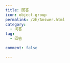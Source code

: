 ```yaml
---
title: 回答
icon: object-group
permalink: /zh/Answer.html
category:
  - 问答
tag:
  - 回答

comment: false

---
```


<VPCard
    title="为什么 unsigned int 的输出是-1呢"
    desc="慷慨解囊为学识，胜过一切闭门造车"
    logo=""
    link="/zh/Q-and-A/answer/question1"
    background="rgba(30, 180, 255, 0.3)"
    />

<VPCard
    title="为什么按步骤操作了之后，运行的时候总是会出现“生成已完成，但出现错误”？"
    desc="慷慨解囊为学识，胜过一切闭门造车"
    logo=""
    link="/zh/Q-and-A/answer/question2"
    background="rgba(30, 170, 255, 0.3)"
    />

<VPCard
    title="为什么我的输出总不对？"
    desc="慷慨解囊为学识，胜过一切闭门造车"
    logo=""
    link="/zh/Q-and-A/answer/question3"
    background="rgba(30, 160, 255, 0.3)"
    />

<VPCard
    title="为什么#include<iostream>找不到"
    desc="慷慨解囊为学识，胜过一切闭门造车"
    logo=""
    link="/zh/Q-and-A/answer/question4"
    background="rgba(30, 150, 255, 0.3)"
    />

<VPCard
    title="程序正确，洛谷提交错误"
    desc="慷慨解囊为学识，胜过一切闭门造车"
    logo=""
    link="/zh/Q-and-A/answer/question5"
    background="rgba(30, 140, 255, 0.3)"
    />

<VPCard
    title="我调试的时候发现一直卡在for循环里"
    desc="慷慨解囊为学识，胜过一切闭门造车"
    logo=""
    link="/zh/Q-and-A/answer/question6"
    background="rgba(30, 130, 255, 0.3)"
    />

<VPCard
    title="为什么代码超时？"
    desc="慷慨解囊为学识，胜过一切闭门造车"
    logo=""
    link="/zh/Q-and-A/answer/question7"
    background="rgba(30, 120, 255, 0.3)"
    />

<VPCard
    title="为什么洛谷打马里奥的printf中用\n\表示换行且继续运行函数不正确。"
    desc="慷慨解囊为学识，胜过一切闭门造车"
    logo=""
    link="/zh/Q-and-A/answer/question8"
    background="rgba(30, 110, 255, 0.3)"
    />

<VPCard
    title="求助大家帮忙写一个效率更高的按位比较代码或者给一个新的解题思路"
    desc="慷慨解囊为学识，胜过一切闭门造车"
    logo=""
    link="/zh/Q-and-A/answer/question9"
    background="rgba(30, 100, 255, 0.3)"
    />

<VPCard
    title="怎么用C语言解决这个问题？"
    desc="慷慨解囊为学识，胜过一切闭门造车"
    logo=""
    link="/zh/Q-and-A/answer/question10"
    background="rgba(30, 90, 255, 0.3)"
    />

<VPCard
    title="为什么我输入正确的密码也显示密码错误？"
    desc="慷慨解囊为学识，胜过一切闭门造车"
    logo=""
    link="/zh/Q-and-A/answer/question11"
    background="rgba(30, 80, 255, 0.3)"
    />

<VPCard
    title="while(1){if(1) break;}return 0;和while(1){if(1) return 0;}有什么区别"
    desc="慷慨解囊为学识，胜过一切闭门造车"
    logo=""
    link="/zh/Q-and-A/answer/question12"
    background="rgba(30, 70, 255, 0.3)"
    />

<VPCard
    title="用dev可以运行但是洛谷上是错的"
    desc="慷慨解囊为学识，胜过一切闭门造车"
    logo=""
    link="/zh/Q-and-A/answer/question13"
    background="rgba(30, 255, 180, 0.3)"
    />

<VPCard
    title="求多个数最小公倍数数据只能过一半"
    desc="慷慨解囊为学识，胜过一切闭门造车"
    logo=""
    link="/zh/Q-and-A/answer/question14"
    background="rgba(30, 255, 170, 0.3)"
    />

<VPCard
    title="不懂为什么y出现问题"
    desc="慷慨解囊为学识，胜过一切闭门造车"
    logo=""
    link="/zh/Q-and-A/answer/question15"
    background="rgba(30, 255, 160, 0.3)"
    />

<VPCard
    title="程序满足题目条件，但洛谷上显示错误，这是为什么呢？"
    desc="慷慨解囊为学识，胜过一切闭门造车"
    logo=""
    link="/zh/Q-and-A/answer/question16"
    background="rgba(30, 255, 160, 0.3)"
    />

<VPCard
    title="程序满足题目条件，但洛谷上显示错误，这是为什么呢？"
    desc="慷慨解囊为学识，胜过一切闭门造车"
    logo=""
    link="/zh/Q-and-A/answer/question17"
    background="rgba(30, 255, 150, 0.3)"
    />

<VPCard
    title="为什么不判断呢"
    desc="慷慨解囊为学识，胜过一切闭门造车"
    logo=""
    link="/zh/Q-and-A/answer/question18"
    background="rgba(30, 255, 140, 0.3)"
    />

<VPCard
    title="为什么使用 if 但没完成判断筛选"
    desc="慷慨解囊为学识，胜过一切闭门造车"
    logo=""
    link="/zh/Q-and-A/answer/question19"
    background="rgba(30, 255, 130, 0.3)"
    />

<VPCard
    title="为什么在vscode上能正常运行上传提交的时候有一个错误？"
    desc="慷慨解囊为学识，胜过一切闭门造车"
    logo=""
    link="/zh/Q-and-A/answer/question20"
    background="rgba(30, 255, 120, 0.3)"
    />

<VPCard
    title="为什么运行不了"
    desc="慷慨解囊为学识，胜过一切闭门造车"
    logo=""
    link="/zh/Q-and-A/answer/question21"
    background="rgba(30, 255, 110, 0.3)"
    />

<VPCard
    title="为什么第二次培训的链表内容中函数的参数列表一定要先指针再整型"
    desc="慷慨解囊为学识，胜过一切闭门造车"
    logo=""
    link="/zh/Q-and-A/answer/question22"
    background="rgba(30, 255, 100, 0.3)"
    />

<VPCard
    title="搜索语法没有错误，调试的时候使用案例也没问题。"
    desc="慷慨解囊为学识，胜过一切闭门造车"
    logo=""
    link="/zh/Q-and-A/answer/question23"
    background="rgba(30, 255, 90, 0.3)"
    />

<VPCard
    title="提交答案后出现红色测试点是什么意思？能怎么改进？"
    desc="慷慨解囊为学识，胜过一切闭门造车"
    logo=""
    link="/zh/Q-and-A/answer/question24"
    background="rgba(30, 255, 80, 0.3)"
    />

<VPCard
    title="if连用和if else有什么区别"
    desc="慷慨解囊为学识，胜过一切闭门造车"
    logo=""
    link="/zh/Q-and-A/answer/question25"
    background="rgba(30, 255, 70, 0.3)"
    />

<VPCard
    title="想问这个题的思路"
    desc="慷慨解囊为学识，胜过一切闭门造车"
    logo=""
    link="/zh/Q-and-A/answer/question26"
    background="rgba(255, 192, 203, 0.3)"
    />

<VPCard
    title="为什么无法进入内层循环"
    desc="慷慨解囊为学识，胜过一切闭门造车"
    logo=""
    link="/zh/Q-and-A/answer/question27"
    background="rgba(255, 180, 203, 0.3)"
    />

<VPCard
    title="想问一下我对C语言中形参和实参的理解是否正确"
    desc="慷慨解囊为学识，胜过一切闭门造车"
    logo=""
    link="/zh/Q-and-A/answer/question28"
    background="rgba(255, 170, 203, 0.3)"
    />

<VPCard
    title="为什么我测试的结果是对的结果在洛谷上不能通过"
    desc="慷慨解囊为学识，胜过一切闭门造车"
    logo=""
    link="/zh/Q-and-A/answer/question29"
    background="rgba(255, 160, 203, 0.3)"
    />

<VPCard
    title="函数指针"
    desc="慷慨解囊为学识，胜过一切闭门造车"
    logo=""
    link="/zh/Q-and-A/answer/question30"
    background="rgba(255, 150, 203, 0.3)"
    />

<VPCard
    title="优化代码提高速度"
    desc="慷慨解囊为学识，胜过一切闭门造车"
    logo=""
    link="/zh/Q-and-A/answer/question31"
    background="rgba(255, 140, 203, 0.3)"
    />

<VPCard
    title="【帮助贴】关于Webots Guided Tour中内容下载缓慢问题的解决方法"
    desc="慷慨解囊为学识，胜过一切闭门造车"
    logo=""
    link="/zh/Q-and-A/answer/question32"
    background="rgba(255, 130, 203, 0.3)"
    />

<VPCard
    title="vscode怎么一键运行代码"
    desc="慷慨解囊为学识，胜过一切闭门造车"
    logo=""
    link="/zh/Q-and-A/answer/question33"
    background="rgba(255, 120, 203, 0.3)"
    />

<VPCard
    title="怎么定义可变数组？"
    desc="慷慨解囊为学识，胜过一切闭门造车"
    logo=""
    link="/zh/Q-and-A/answer/question34"
    background="rgba(255, 110, 203, 0.3)"
    />

<VPCard
    title="怎么减少运行时间？"
    desc="慷慨解囊为学识，胜过一切闭门造车"
    logo=""
    link="/zh/Q-and-A/answer/question35"
    background="rgba(255, 100, 203, 0.3)"
    />

<VPCard
    title="为什么我的程序不能完全通过？"
    desc="慷慨解囊为学识，胜过一切闭门造车"
    logo=""
    link="/zh/Q-and-A/answer/question36"
    background="rgba(255, 90, 203, 0.3)"
    />

<VPCard
    title="在代码测试通过后提交，测试点全WA"
    desc="慷慨解囊为学识，胜过一切闭门造车"
    logo=""
    link="/zh/Q-and-A/answer/question37"
    background="rgba(255, 80, 203, 0.3)"
    />

<VPCard
    title="为什么第三个测试点始终通不过？"
    desc="慷慨解囊为学识，胜过一切闭门造车"
    logo=""
    link="/zh/Q-and-A/answer/question38"
    background="rgba(255, 70, 203, 0.3)"
    />

<VPCard
    title="为什么我的代码无法做到如题目实例输入时的换行效果？"
    desc="慷慨解囊为学识，胜过一切闭门造车"
    logo=""
    link="/zh/Q-and-A/answer/question39"
    background="rgba(255, 225, 190, 0.3)"
    />

<VPCard
    title="为什么我用string和char都能在IDE运行，而在洛谷上string不行，char却可以？"
    desc="慷慨解囊为学识，胜过一切闭门造车"
    logo=""
    link="/zh/Q-and-A/answer/question40"
    background="rgba(255, 225, 180, 0.3)"
    />

<VPCard
    title="如何让输入与输出在同一行"
    desc="慷慨解囊为学识，胜过一切闭门造车"
    logo=""
    link="/zh/Q-and-A/answer/question41"
    background="rgba(255, 225, 170, 0.3)"
    />

<VPCard
    title="没有输出"
    desc="慷慨解囊为学识，胜过一切闭门造车"
    logo=""
    link="/zh/Q-and-A/answer/question42"
    background="rgba(255, 225, 160, 0.3)"
    />

<VPCard
    title="webots安装后demo无法运行"
    desc="慷慨解囊为学识，胜过一切闭门造车"
    logo=""
    link="/zh/Q-and-A/answer/question43"
    background="rgba(255, 225, 150, 0.3)"
    />

<VPCard
    title="数据类型的选取除了要考虑自身存储，还要考虑别的什么吗"
    desc="慷慨解囊为学识，胜过一切闭门造车"
    logo=""
    link="/zh/Q-and-A/answer/question44"
    background="rgba(255, 225, 140, 0.3)"
    />

<VPCard
    title="有没有什么好方法初始化动态数组，让他全部为0"
    desc="慷慨解囊为学识，胜过一切闭门造车"
    logo=""
    link="/zh/Q-and-A/answer/question45"
    background="rgba(255, 225, 130, 0.3)"
    />

<VPCard
    title="为什么这段编码运行得不到结果？"
    desc="慷慨解囊为学识，胜过一切闭门造车"
    logo=""
    link="/zh/Q-and-A/answer/question46"
    background="rgba(255, 225, 120, 0.3)"
    />

<VPCard
    title="为什么这段编码运行得不到结果？"
    desc="慷慨解囊为学识，胜过一切闭门造车"
    logo=""
    link="/zh/Q-and-A/answer/question47"
    background="rgba(255, 225, 110, 0.3)"
    />

<VPCard
    title="可不可以帮我看一下我的代码哪里有问题"
    desc="慷慨解囊为学识，胜过一切闭门造车"
    logo=""
    link="/zh/Q-and-A/answer/question48"
    background="rgba(255, 225, 100, 0.3)"
    />

<VPCard
    title="无法从键盘输入数据"
    desc="慷慨解囊为学识，胜过一切闭门造车"
    logo=""
    link="/zh/Q-and-A/answer/question49"
    background="rgba(255, 225, 90, 0.3)"
    />

<VPCard
    title="为什么循环前声明的整数，且在循环中未用到，在循环之后使用为何需要重新声明"
    desc="慷慨解囊为学识，胜过一切闭门造车"
    logo=""
    link="/zh/Q-and-A/answer/question50"
    background="rgba(255, 225, 80, 0.3)"
    />

<VPCard
    title="在扩散题目中，在编译器中运行正常，测试通过，在洛谷中测试显示编译错误"
    desc="慷慨解囊为学识，胜过一切闭门造车"
    logo=""
    link="/zh/Q-and-A/answer/question51"
    background="rgba(255, 225, 70, 0.3)"
    />